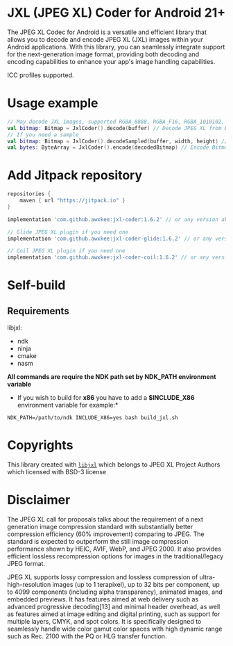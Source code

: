 # JXL (JPEG XL) Coder for Android 21+

The JPEG XL Codec for Android is a versatile and efficient library that allows you to decode and encode JPEG XL (JXL) images within your Android applications. With this library, you can seamlessly integrate support for the next-generation image format, providing both decoding and encoding capabilities to enhance your app's image handling capabilities.

ICC profiles supported.

# Usage example

```kotlin
// May decode JXL images, supported RGBA_8888, RGBA_F16, RGBA_1010102, RGB_565, HARDWARE
val bitmap: Bitmap = JxlCoder().decode(buffer) // Decode JPEG XL from ByteArray
// If you need a sample
val bitmap: Bitmap = JxlCoder().decodeSampled(buffer, width, height) // Decode JPEG XL from ByteArray with given size
val bytes: ByteArray = JxlCoder().encode(decodedBitmap) // Encode Bitmap to JPEG XL
```

# Add Jitpack repository

```groovy
repositories {
    maven { url "https://jitpack.io" }
}
```

```groovy
implementation 'com.github.awxkee:jxl-coder:1.6.2' // or any version above picker from release tags

// Glide JPEG XL plugin if you need one
implementation 'com.github.awxkee:jxl-coder-glide:1.6.2' // or any version above picker from release tags

// Coil JPEG XL plugin if you need one
implementation 'com.github.awxkee:jxl-coder-coil:1.6.2' // or any version above picker from release tags
```

# Self-build

## Requirements

libjxl:

- ndk
- ninja
- cmake
- nasm

**All commands are require the NDK path set by NDK_PATH environment variable**

* If you wish to build for **x86** you have to add a **$INCLUDE_X86** environment variable for
  example:*

```shell
NDK_PATH=/path/to/ndk INCLUDE_X86=yes bash build_jxl.sh
```

# Copyrights

This library created with [`libjxl`](https://github.com/libjxl/libjxl/tree/main) which belongs to JPEG XL Project
Authors which licensed with BSD-3 license

# Disclaimer

The JPEG XL call for proposals talks about the requirement of a next generation image compression standard with substantially better compression efficiency (60% improvement) comparing to JPEG. The standard is expected to outperform the still image compression performance shown by HEIC, AVIF, WebP, and JPEG 2000. It also provides efficient lossless recompression options for images in the traditional/legacy JPEG format.

JPEG XL supports lossy compression and lossless compression of ultra-high-resolution images (up to 1 terapixel), up to 32 bits per component, up to 4099 components (including alpha transparency), animated images, and embedded previews. It has features aimed at web delivery such as advanced progressive decoding[13] and minimal header overhead, as well as features aimed at image editing and digital printing, such as support for multiple layers, CMYK, and spot colors. It is specifically designed to seamlessly handle wide color gamut color spaces with high dynamic range such as Rec. 2100 with the PQ or HLG transfer function. 
